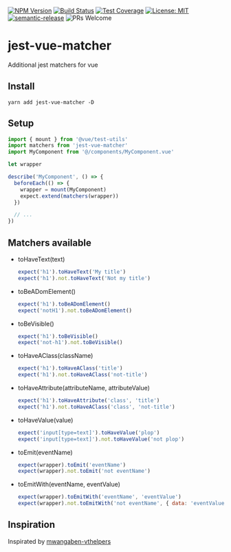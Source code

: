 [![NPM Version](https://img.shields.io/npm/v/jest-vue-matcher.svg)](https://www.npmjs.com/package/jest-vue-matcher)
[![Build Status](https://travis-ci.org/14nrv/jest-vue-matcher.svg?branch=dev)](https://travis-ci.org/14nrv/jest-vue-matcher)
[![Test Coverage](https://api.codeclimate.com/v1/badges/c384581e3c664076d319/test_coverage)](https://codeclimate.com/github/14nrv/jest-vue-matcher/test_coverage)
[![License: MIT](https://img.shields.io/badge/License-MIT-blue.svg)](https://opensource.org/licenses/MIT)
[![semantic-release](https://img.shields.io/badge/%20%20%F0%9F%93%A6%F0%9F%9A%80-semantic--release-e10079.svg)](https://github.com/semantic-release/semantic-release)
![PRs Welcome](https://img.shields.io/badge/PRs-welcome-brightgreen.svg)

# jest-vue-matcher
Additional jest matchers for vue

## Install
```
yarn add jest-vue-matcher -D
```

## Setup
```js
import { mount } from '@vue/test-utils'
import matchers from 'jest-vue-matcher'
import MyComponent from '@/components/MyComponent.vue'

let wrapper

describe('MyComponent', () => {
  beforeEach(() => {
    wrapper = mount(MyComponent)
    expect.extend(matchers(wrapper))
  })

  // ...
})
```

## Matchers available
* toHaveText(text)
  ```js
  expect('h1').toHaveText('My title')
  expect('h1').not.toHaveText('Not my title')
  ```
* toBeADomElement()
  ```js
  expect('h1').toBeADomElement()
  expect('notH1').not.toBeADomElement()
  ```
* toBeVisible()
  ```js
  expect('h1').toBeVisible()
  expect('not-h1').not.toBeVisible()
  ```
* toHaveAClass(className)
  ```js
  expect('h1').toHaveAClass('title')
  expect('h1').not.toHaveAClass('not-title')
  ```
* toHaveAttribute(attributeName, attributeValue)
  ```js
  expect('h1').toHaveAttribute('class', 'title')
  expect('h1').not.toHaveAClass('class', 'not-title')
  ```
* toHaveValue(value)
  ```js
  expect('input[type=text]').toHaveValue('plop')
  expect('input[type=text]').not.toHaveValue('not plop')
  ```
* toEmit(eventName)
  ```js
  expect(wrapper).toEmit('eventName')
  expect(wrapper).not.toEmit('not eventName')
  ```
* toEmitWith(eventName, eventValue)
  ```js
  expect(wrapper).toEmitWith('eventName', 'eventValue')
  expect(wrapper).not.toEmitWith('not eventName', { data: 'eventValue' })
  ```

## Inspiration

Inspirated by [mwangaben-vthelpers](https://github.com/mwangaben/mwangaben-vthelpers)
